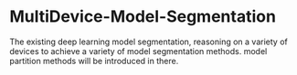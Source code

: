 # MultiDevice-Model-Segmentation
The existing deep learning model segmentation, reasoning on a variety of devices to achieve a variety of model segmentation methods.
model partition methods will be introduced in there.
